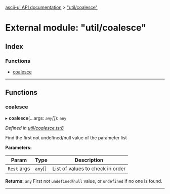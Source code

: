 [ascii-ui API documentation](../README.md) > ["util/coalesce"](../modules/_util_coalesce_.md)

# External module: "util/coalesce"

## Index

### Functions

* [coalesce](_util_coalesce_.md#coalesce)

---

## Functions

<a id="coalesce"></a>

###  coalesce

▸ **coalesce**(...args: *`any`[]*): `any`

*Defined in [util/coalesce.ts:8](https://github.com/danikaze/ascii-ui/blob/da18f7c/src/util/coalesce.ts#L8)*

Find the first not undefined/null value of the parameter list

**Parameters:**

| Param | Type | Description |
| ------ | ------ | ------ |
| `Rest` args | `any`[] |  List of values to check in order |

**Returns:** `any`
First not `undefined`/`null` value, or `undefined` if no one is found.

___

